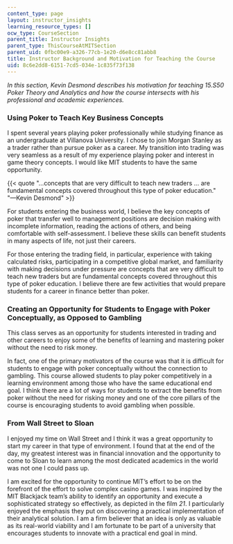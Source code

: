 ```yaml
---
content_type: page
layout: instructor_insights
learning_resource_types: []
ocw_type: CourseSection
parent_title: Instructor Insights
parent_type: ThisCourseAtMITSection
parent_uid: 0fbc00e9-a326-77cb-1e20-d6e8cc81abb8
title: Instructor Background and Motivation for Teaching the Course
uid: 8c6e2dd8-6151-7cd5-034e-1c835f73f138
---
```


_In this section, Kevin Desmond describes his motivation for teaching _15.S50 Poker Theory and Analytics_ and how the course intersects with his professional and academic experiences._

### Using Poker to Teach Key Business Concepts

I spent several years playing poker professionally while studying finance as an undergraduate at Villanova University. I chose to join Morgan Stanley as a trader rather than pursue poker as a career. My transition into trading was very seamless as a result of my experience playing poker and interest in game theory concepts. I would like MIT students to have the same opportunity.

{{< quote "…concepts that are very difficult to teach new traders … are fundamental concepts covered throughout this type of poker education." "—Kevin Desmond" >}}

For students entering the business world, I believe the key concepts of poker that transfer well to management positions are decision making with incomplete information, reading the actions of others, and being comfortable with self-assessment. I believe these skills can benefit students in many aspects of life, not just their careers.

For those entering the trading field, in particular, experience with taking calculated risks, participating in a competitive global market, and familiarity with making decisions under pressure are concepts that are very difficult to teach new traders but are fundamental concepts covered throughout this type of poker education. I believe there are few activities that would prepare students for a career in finance better than poker.

### Creating an Opportunity for Students to Engage with Poker Conceptually, as Opposed to Gambling

This class serves as an opportunity for students interested in trading and other careers to enjoy some of the benefits of learning and mastering poker without the need to risk money.

In fact, one of the primary motivators of the course was that it is difficult for students to engage with poker conceptually without the connection to gambling. This course allowed students to play poker competitively in a learning environment among those who have the same educational end goal. I think there are a lot of ways for students to extract the benefits from poker without the need for risking money and one of the core pillars of the course is encouraging students to avoid gambling when possible.

### From Wall Street to Sloan

I enjoyed my time on Wall Street and I think it was a great opportunity to start my career in that type of environment. I found that at the end of the day, my greatest interest was in financial innovation and the opportunity to come to Sloan to learn among the most dedicated academics in the world was not one I could pass up. 

I am excited for the opportunity to continue MIT’s effort to be on the forefront of the effort to solve complex casino games. I was inspired by the MIT Blackjack team’s ability to identify an opportunity and execute a sophisticated strategy so effectively, as depicted in the film _21_. I particularly enjoyed the emphasis they put on discovering a practical implementation of their analytical solution. I am a firm believer that an idea is only as valuable as its real-world viability and I am fortunate to be part of a university that encourages students to innovate with a practical end goal in mind.